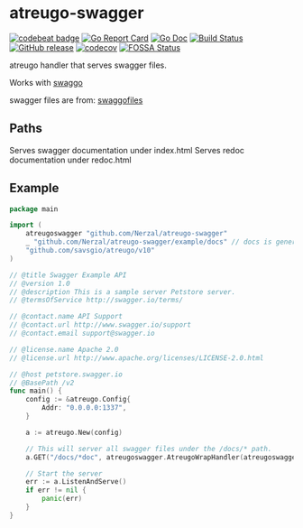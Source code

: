 # atreugo-swagger
[![codebeat badge](https://codebeat.co/badges/103ada91-026a-4027-b450-1a0ccbf8ce9a)](https://codebeat.co/projects/github-com-nerzal-atreugo-swagger-master)
[![Go Report Card](https://goreportcard.com/badge/github.com/Nerzal/atreugo-swagger)](https://goreportcard.com/report/github.com/Nerzal/atreugo-swagger)
[![Go Doc](https://godoc.org/github.com/Nerzal/atreugo-swagger?status.svg)](https://godoc.org/github.com/Nerzal/atreugo-swagger)
[![Build Status](https://github.com/Nerzal/atreugo-swagger/workflows/Tests/badge.svg)](https://github.com/Nerzal/atreugo-swagger/actions?query=branch%3Amaster+event%3Apush)
[![GitHub release](https://img.shields.io/github/tag/Nerzal/atreugo-swagger.svg)](https://GitHub.com/Nerzal/atreugo-swagger/releases/)
[![codecov](https://codecov.io/gh/Nerzal/atreugo-swagger/branch/master/graph/badge.svg)](https://codecov.io/gh/Nerzal/atreugo-swagger)
[![FOSSA Status](https://app.fossa.io/api/projects/git%2Bgithub.com%2FNerzal%2Fatreugo-swagger.svg?type=shield)](https://app.fossa.io/projects/git%2Bgithub.com%2FNerzal%2Fatreugo-swagger?ref=badge_shield)

atreugo handler that serves swagger files. 

Works with [swaggo](https://github.com/swaggo/swag)

swagger files are from: [swaggofiles](https://github.com/swaggo/files)

## Paths
Serves swagger documentation under index.html
Serves redoc documentation under redoc.html

## Example


```go
package main

import (
	atreugoswagger "github.com/Nerzal/atreugo-swagger"
	_ "github.com/Nerzal/atreugo-swagger/example/docs" // docs is generated by Swag CLI, you have to import it.
	"github.com/savsgio/atreugo/v10"
)

// @title Swagger Example API
// @version 1.0
// @description This is a sample server Petstore server.
// @termsOfService http://swagger.io/terms/

// @contact.name API Support
// @contact.url http://www.swagger.io/support
// @contact.email support@swagger.io

// @license.name Apache 2.0
// @license.url http://www.apache.org/licenses/LICENSE-2.0.html

// @host petstore.swagger.io
// @BasePath /v2
func main() {
	config := &atreugo.Config{
		Addr: "0.0.0.0:1337",
	}

	a := atreugo.New(config)

	// This will server all swagger files under the /docs/* path.
	a.GET("/docs/*doc", atreugoswagger.AtreugoWrapHandler(atreugoswagger.Title("Test Title")))

	// Start the server
	err := a.ListenAndServe()
	if err != nil {
		panic(err)
	}
}

```
